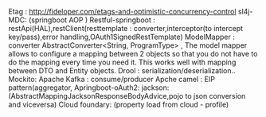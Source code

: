 Etag : http://fideloper.com/etags-and-optimistic-concurrency-control
sl4j-MDC: (springboot AOP )
Restful-springboot : restApi(HAL),restClient(resttemplate : converter,interceptor(to intercept key/pass),error handling,OAuth1SignedRestTemplate)
ModelMapper : converter AbstractConverter<String, ProgramType> , The model mapper allows to configure a mapping between 2 objects so that you do not have to do the mapping every time you need it. This works well with mapping between DTO and Entity objects.
Drool : serialization/deserialization..
Mockito:
Apache Kafka : consume/producer
Apche camel : EIP pattern(aggregator,
Apringboot-oAuth2:
jackson: (AbstractMappingJacksonResponseBodyAdvice,pojo to json conversion and viceversa)
Cloud foundary: (property load from cloud - profile)




